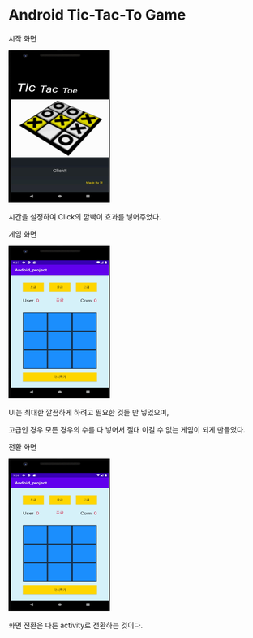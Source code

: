 # Android Tic-Tac-To Game

시작 화면

<img src="./gif/start.gif" width="200px" height="300px">

시간을 설정하여 Click의 깜빡이 효과를 넣어주었다.


게임 화면

<img src="./gif/game.gif" width="200px" height="300px">

UI는 최대한 깔끔하게 하려고 필요한 것들 만 넣었으며,

고급인 경우 모든 경우의 수를 다 넣어서 절대 이길 수 없는 게임이 되게 만들었다.


전환 화면

<img src="./gif/change.gif" width="200px" height="300px">

화면 전환은 다른 activity로 전환하는 것이다.